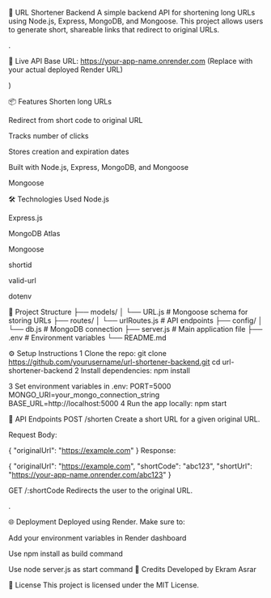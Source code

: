 🔗 URL Shortener Backend
A simple backend API for shortening long URLs using Node.js, Express, MongoDB, and Mongoose. This project allows users to generate short, shareable links that redirect to original URLs.

.

🚀 Live API
Base URL:
https://your-app-name.onrender.com
(Replace with your actual deployed Render URL)

)

📦 Features
Shorten long URLs

Redirect from short code to original URL

Tracks number of clicks

Stores creation and expiration dates

Built with Node.js, Express, MongoDB, and Mongoose

Mongoose

🛠️ Technologies Used
Node.js

Express.js

MongoDB Atlas

Mongoose

shortid

valid-url

dotenv



📁 Project Structure
├── models/
│   └── URL.js        # Mongoose schema for storing URLs
├── routes/
│   └── urlRoutes.js  # API endpoints
├── config/
│   └── db.js         # MongoDB connection
├── server.js         # Main application file
├── .env              # Environment variables
└── README.md

⚙️ Setup Instructions
1  Clone the repo:
git clone https://github.com/yourusername/url-shortener-backend.git
cd url-shortener-backend
2  Install dependencies:
npm install

3  Set environment variables in .env:
PORT=5000
MONGO_URI=your_mongo_connection_string
BASE_URL=http://localhost:5000
4  Run the app locally:
npm start


📡 API Endpoints
POST /shorten
Create a short URL for a given original URL.

Request Body:

{
  "originalUrl": "https://example.com"
}
Response:

{
  "originalUrl": "https://example.com",
  "shortCode": "abc123",
  "shortUrl": "https://your-app-name.onrender.com/abc123"
}

GET /:shortCode
Redirects the user to the original URL.

.

🌐 Deployment
Deployed using Render. Make sure to:

Add your environment variables in Render dashboard

Use npm install as build command

Use node server.js as start command
🙌 Credits
Developed by Ekram Asrar

📜 License
This project is licensed under the MIT License.







